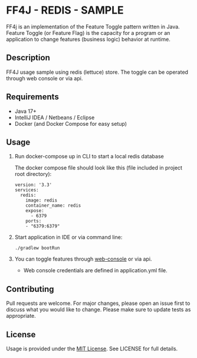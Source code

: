 # FF4J - REDIS - SAMPLE

FF4j is an implementation of the Feature Toggle pattern written in Java. Feature Toggle (or Feature Flag) is the capacity for a program or an application to change features (business logic) behavior at runtime.

## Description

FF4J usage sample using redis (lettuce) store. The toggle can be operated through web console or via api.

## Requirements

- Java 17+
- IntelliJ IDEA / Netbeans / Eclipse
- Docker (and Docker Compose for easy setup)

## Usage

1) Run docker-compose up in CLI to start a local redis database

    The docker compose file should look like this (file included in project root directory):
    ```
    version: '3.3'
    services:
      redis:
        image: redis
        container_name: redis
        expose:
          - 6379
        ports:
        - "6379:6379" 
    ``` 

2) Start application in IDE or via command line:

    ```
    ./gradlew bootRun
    ```  

3) You can toggle features through [web-console](localhost:9080/ff4j-redis/ff4j-web-console/) or via api.
   * Web console credentials are defined in application.yml file.

## Contributing

Pull requests are welcome. For major changes, please open an issue first to discuss what you would like to change.  Please make sure to update tests as appropriate.

## License

Usage is provided under the [MIT License](https://mit-license.org/). See LICENSE for full details.